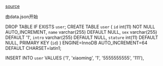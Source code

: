 [source](https://juejin.cn/post/6844903728537927694#heading-1)

由data.json开始

DROP TABLE IF EXISTS `user`;
CREATE TABLE `user` (
  `id` int(11) NOT NULL AUTO_INCREMENT,
  `name` varchar(255) DEFAULT NULL,
  `sex` varchar(255) DEFAULT '1',
  `intro` varchar(255) DEFAULT NULL,
  `stature` int(11) DEFAULT NULL,
  PRIMARY KEY (`id`)
) ENGINE=InnoDB AUTO_INCREMENT=64 DEFAULT CHARSET=latin1;

INSERT INTO `user` VALUES ('1', 'xiaoming', '1', '5555555555', '111'),